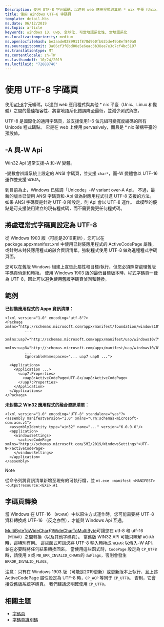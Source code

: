 ```yaml
---
Description: 使用 UTF-8 字元編碼，以達到 web 應用程式與其他 * nix 平臺（Unix、Linux 和變體）之間的最佳相容性、將當地語系化錯誤降至最低，並減少測試負擔。
title: 使用 Windows UTF-8 字碼頁
template: detail.hbs
ms.date: 06/12/2019
ms.topic: article
keywords: windows 10, uwp, 全球化, 可當地語系化性, 當地語系化
ms.localizationpriority: medium
ms.openlocfilehash: be3aade0289911f878d960fb62bde49b8ef840a8
ms.sourcegitcommit: 3a06cf3f8bd00e5e6eac3b38ee7e3c7cf4bc5197
ms.translationtype: MT
ms.contentlocale: zh-TW
ms.lasthandoff: 10/24/2019
ms.locfileid: "72888740"
---
```

# <a name="use-the-utf-8-code-page"></a>使用 UTF-8 字碼頁

使用[utf-8](http://www.utf-8.com/)字元編碼，以達到 web 應用程式與其他 * nix 平臺（Unix、Linux 和變體）之間的最佳相容性、將當地語系化錯誤降至最低，並減少測試負擔。

UTF-8 是國際化的通用字碼頁，並支援使用1-6 位元組可變寬度編碼的所有 Unicode 程式碼點。 它是在 web 上使用 pervasively，而且是 * nix 架構平臺的預設值。

## <a name="-a-vs--w-apis"></a>-A 與-W Api
  
Win32 Api 通常支援-A 和-W 變體。

-變數會辨識系統上設定的 ANSI 字碼頁，並支援 `char*`，而-W 變體會以 UTF-16 運作並支援 `WCHAR`。

到目前為止，Windows 已強調「Unicode」-W variant over-A Api。 不過，最新的版本已使用 ANSI 字碼頁和-Api 做為對應用程式引進 UTF-8 支援的方法。 如果 ANSI 字碼頁是針對 UTF-8 所設定，則 Api 會以 UTF-8 運作。 此模型的優點是可支援使用建立的現有程式碼，而不需要變更任何程式碼。

## <a name="set-a-process-code-page-to-utf-8"></a>將處理常式字碼頁設定為 UTF-8

從 Windows 1903 版（可能是2019更新），您可以在 package.appxmanifest.xml 中使用已封裝應用程式的 ActiveCodePage 屬性，或針對未封裝應用程式的融合資訊清單，強制程式使用 UTF-8 做為進程程式字碼頁面。

您可以在舊版 Windows 組建上宣告此屬性和目標/執行，但您必須照常處理舊版字碼頁偵測和轉換。 使用 Windows 1903 版的最低目標版本時，程式字碼頁一律為 UTF-8，因此可以避免使用舊版字碼頁偵測和轉換。

## <a name="examples"></a>範例

**已封裝應用程式的 Appx 資訊清單：**

```xaml
<?xml version="1.0" encoding="utf-8"?>
<Package xmlns="http://schemas.microsoft.com/appx/manifest/foundation/windows10"
         ...
         xmlns:uap7="http://schemas.microsoft.com/appx/manifest/uap/windows10/7"
         xmlns:uap8="http://schemas.microsoft.com/appx/manifest/uap/windows10/8"
         ...
         IgnorableNamespaces="... uap7 uap8 ...">

  <Applications>
    <Application ...>
      <uap7:Properties>
        <uap8:ActiveCodePage>UTF-8</uap8:ActiveCodePage>
      </uap7:Properties>
    </Application>
  </Applications>
</Package>
```

**未封裝之 Win32 應用程式的融合資訊清單：**

``` xaml
<?xml version="1.0" encoding="UTF-8" standalone="yes"?>
<assembly manifestVersion="1.0" xmlns="urn:schemas-microsoft-com:asm.v1">
  <assemblyIdentity type="win32" name="..." version="6.0.0.0"/>
  <application>
    <windowsSettings>
      <activeCodePage xmlns="http://schemas.microsoft.com/SMI/2019/WindowsSettings">UTF-8</activeCodePage>
    </windowsSettings>
  </application>
</assembly>
```

> [!NOTE]
> 從命令列將資訊清單新增至現有的可執行檔，並 `mt.exe -manifest <MANIFEST> -outputresource:<EXE>;#1`

## <a name="code-page-conversion"></a>字碼頁轉換

當 Windows 在 UTF-16 （`WCHAR`）中以原生方式運作時，您可能需要將 UTF-8 資料轉換成 UTF-16 （反之亦然），才能與 Windows Api 互通。

[MultiByteToWideChar](https://docs.microsoft.com/windows/desktop/api/stringapiset/nf-stringapiset-multibytetowidechar)和[WideCharToMultiByte](https://docs.microsoft.com/windows/desktop/api/stringapiset/nf-stringapiset-widechartomultibyte)可讓您在 utf-8 和 utf-16 （`WCHAR`）之間轉換（以及其他字碼頁）。 當舊版 WIN32 API 可能只瞭解 `WCHAR`時，這特別有用。 這些函式可讓您將 UTF-8 輸入轉換成 `WCHAR` 以傳入-W API，並在必要時將任何結果轉換回來。
當使用這些函式時，`CodePage` 設定為 `CP_UTF8`時，請使用 `0` 或 `MB_ERR_INVALID_CHARS`的 `dwFlags`，否則會發生 `ERROR_INVALID_FLAGS`。

注意：只有在 Windows 1903 版（可能是2019更新）或更新版本上執行，且上述 ActiveCodePage 屬性設定為 UTF-8 時，`CP_ACP` 等同于 `CP_UTF8`。 否則，它會接受舊版系統字碼頁。 我們建議您明確使用 `CP_UTF8`。

## <a name="related-topics"></a>相關主題

- [字碼頁](https://docs.microsoft.com/windows/desktop/Intl/code-pages)
- [字碼頁識別碼](https://docs.microsoft.com/windows/desktop/Intl/code-page-identifiers)
